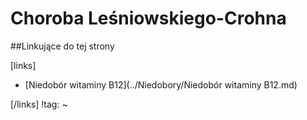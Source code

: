 # Choroba Leśniowskiego-Crohna





##Linkujące do tej strony

[links]

- [Niedobór witaminy B12](../Niedobory/Niedobór witaminy B12.md)


[/links]
!tag:
~

